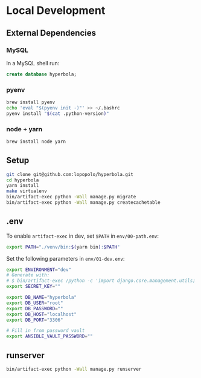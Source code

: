 # Local Development

## External Dependencies

### MySQL

In a MySQL shell run:

```sql
create database hyperbola;
```

### pyenv

```bash
brew install pyenv
echo 'eval "$(pyenv init -)"' >> ~/.bashrc
pyenv install "$(cat .python-version)"
```

### node + yarn

```bash
brew install node yarn
```


## Setup

```bash
git clone git@github.com:lopopolo/hyperbola.git
cd hyperbola
yarn install
make virtualenv
bin/artifact-exec python -Wall manage.py migrate
bin/artifact-exec python -Wall manage.py createcachetable
```

## .env

To enable `artifact-exec` in dev, set `$PATH` in `env/00-path.env`:

```bash
export PATH="./venv/bin:$(yarn bin):$PATH"
```

Set the following parameters in `env/01-dev.env`:

```bash
export ENVIRONMENT="dev"
# Generate with:
# $ bin/artifact-exec /python -c 'import django.core.management.utils; print(django.core.management.utils.get_random_secret_key())'
export SECRET_KEY=""

export DB_NAME="hyperbola"
export DB_USER="root"
export DB_PASSWORD=""
export DB_HOST="localhost"
export DB_PORT="3306"

# Fill in from password vault
export ANSIBLE_VAULT_PASSWORD=""
```

## runserver

```bash
bin/artifact-exec python -Wall manage.py runserver
```
